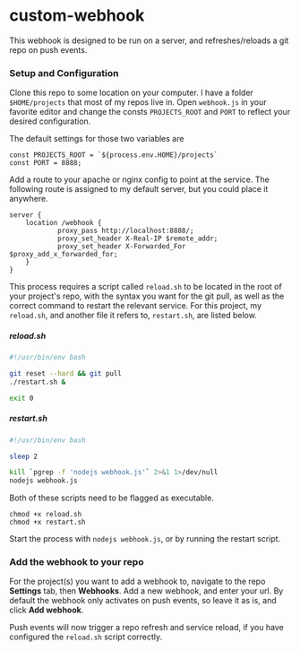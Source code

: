# custom-webhook

This webhook is designed to be run on a server, and refreshes/reloads a git repo on push events.

### Setup and Configuration
Clone this repo to some location on your computer. I have a folder `$HOME/projects` that most of my repos live in. Open `webhook.js` in your favorite editor and change the consts `PROJECTS_ROOT` and `PORT` to reflect your desired configuration.  

The default settings for those two variables are
```
const PROJECTS_ROOT = `${process.env.HOME}/projects`
const PORT = 8888;
```

Add a route to your apache or nginx config to point at the service. The following route is assigned to my default server, but you could place it anywhere.
```
server {
    location /webhook {
            proxy_pass http://localhost:8888/;
            proxy_set_header X-Real-IP $remote_addr;
            proxy_set_header X-Forwarded_For $proxy_add_x_forwarded_for;
    }
}
```

This process requires a script called `reload.sh` to be located in the root of your project's repo, with the syntax you want for the git pull, as well as the correct command to restart the relevant service. For this project, my `reload.sh`, and another file it refers to, `restart.sh`, are listed below.

##### reload.sh
```bash
#!/usr/bin/env bash

git reset --hard && git pull
./restart.sh &

exit 0
```

##### restart.sh
```bash
#!/usr/bin/env bash

sleep 2

kill `pgrep -f 'nodejs webhook.js'` 2>&1 1>/dev/null 
nodejs webhook.js
```

Both of these scripts need to be flagged as executable.
```
chmod +x reload.sh
chmod +x restart.sh
```

Start the process with `nodejs webhook.js`, or by running the restart script.

### Add the webhook to your repo
For the project(s) you want to add a webhook to, navigate to the repo **Settings** tab, then **Webhooks**.  Add a new webhook, and enter your url. By default the webhook only activates on push events, so leave it as is, and click **Add webhook**.

Push events will now trigger a repo refresh and service reload, if you have configured the `reload.sh` script correctly.